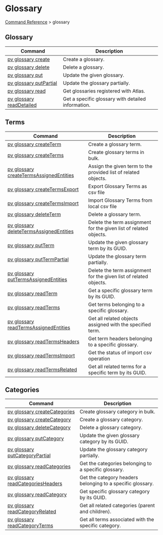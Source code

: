# Glossary
[Command Reference](../../../README.md#command-reference) > glossary

## Glossary
| Command | Description |
| --- | --- |
| [pv glossary create](./create.md) | Create a glossary. |
| [pv glossary delete](./delete.md) | Delete a glossary. |
| [pv glossary put](./put.md) | Update the given glossary. |
| [pv glossary putPartial](./putPartial.md) | Update the glossary partially. |
| [pv glossary read](./read.md) | Get glossaries registered with Atlas. |
| [pv glossary readDetailed](./readDetailed.md) | Get a specific glossary with detailed information. |

## Terms
| Command | Description |
| --- | --- |
| [pv glossary createTerm](./createTerm.md) | Create a glossary term. |
| [pv glossary createTerms](./createTerms.md) | Create glossary terms in bulk. |
| [pv glossary createTermsAssignedEntities](./createTermsAssignedEntities.md) | Assign the given term to the provided list of related objects. |
| [pv glossary createTermsExport](./createTermsExport.md) | Export Glossary Terms as csv file |
| [pv glossary createTermsImport](./createTermsImport.md) | Import Glossary Terms from local csv file |
| [pv glossary deleteTerm](./deleteTerm.md) | Delete a glossary term. |
| [pv glossary deleteTermsAssignedEntities](./deleteTermsAssignedEntities.md) | Delete the term assignment for the given list of related objects. |
| [pv glossary putTerm](./putTerm.md) | Update the given glossary term by its GUID. |
| [pv glossary putTermPartial](./putTermPartial.md) | Update the glossary term partially. |
| [pv glossary putTermsAssignedEntities](./putTermsAssignedEntities.md) | Delete the term assignment for the given list of related objects. |
| [pv glossary readTerm](./readTerm.md) | Get a specific glossary term by its GUID. |
| [pv glossary readTerms](./readTerms.md) | Get terms belonging to a specific glossary. |
| [pv glossary readTermsAssignedEntities](./readTermsAssignedEntities.md) | Get all related objects assigned with the specified term. |
| [pv glossary readTermsHeaders](./readTermsHeaders.md) | Get term headers belonging to a specific glossary. |
| [pv glossary readTermsImport](./readTermsImport.md) | Get the status of import csv operation |
| [pv glossary readTermsRelated](./readTermsRelated.md) | Get all related terms for a specific term by its GUID. |

## Categories
| Command | Description |
| --- | --- |
| [pv glossary createCategories](./createCategories.md) | Create glossary category in bulk. |
| [pv glossary createCategory](./createCategory.md) | Create a glossary category. |
| [pv glossary deleteCategory](./deleteCategory.md) | Delete a glossary category. |
| [pv glossary putCategory](./putCategory.md) | Update the given glossary category by its GUID. |
| [pv glossary putCategoryPartial](./putCategoryPartial.md) | Update the glossary category partially. |
| [pv glossary readCategories](./readCategories.md) | Get the categories belonging to a specific glossary. |
| [pv glossary readCategoriesHeaders](./readCategoriesHeaders.md) | Get the category headers belonging to a specific glossary. |
| [pv glossary readCategory](./readCategory.md) | Get specific glossary category by its GUID. |
| [pv glossary readCategoryRelated](./readCategoryRelated.md) | Get all related categories (parent and children). |
| [pv glossary readCategoryTerms](./readCategoryTerms.md) | Get all terms associated with the specific category. |